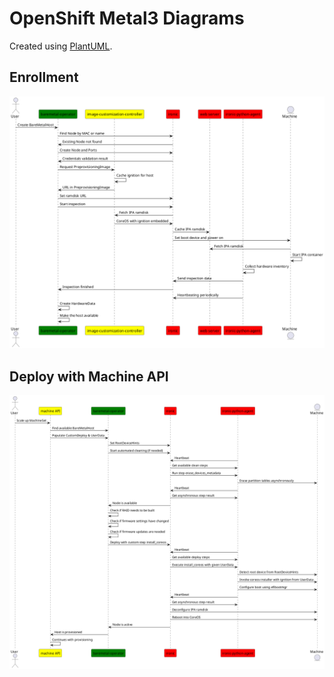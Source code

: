 # OpenShift Metal3 Diagrams

Created using [PlantUML](https://plantuml.com).

## Enrollment

![Enrollment](enroll.png)

## Deploy with Machine API

![Deploy with Machine API](mapi-deploy.png)
